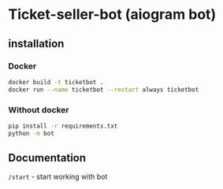 # Ticket-seller-bot (aiogram bot)

## installation
### Docker
```bash
docker build -t ticketbot .
docker run --name ticketbot --restart always ticketbot
```

### Without docker
```bash 
pip install -r requirements.txt
python -m bot
```

## Documentation
`/start` - start working with bot